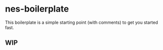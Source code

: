 # nes-boilerplate

This boilerplate is a simple starting point (with comments) to get you started
fast.

## WIP
